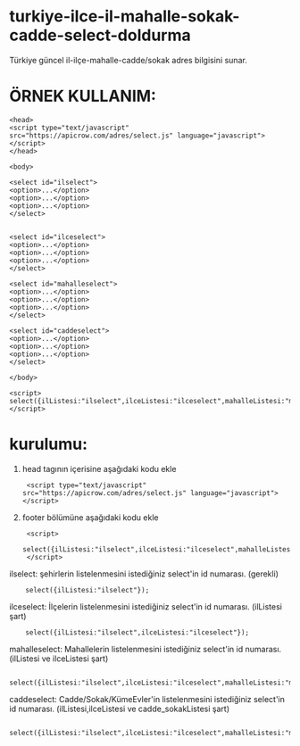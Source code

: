 # turkiye-ilce-il-mahalle-sokak-cadde-select-doldurma
Türkiye güncel il-ilçe-mahalle-cadde/sokak adres bilgisini sunar.

# ÖRNEK KULLANIM:

	<head>
    <script type="text/javascript" src="https://apicrow.com/adres/select.js" language="javascript"></script>
	</head>
	
	<body>
		
	<select id="ilselect">
	<option>...</option>
	<option>...</option>
	<option>...</option>
	</select>


	<select id="ilceselect">
	<option>...</option>
	<option>...</option>
	<option>...</option>
	</select>

	<select id="mahalleselect">
	<option>...</option>
	<option>...</option>
   	<option>...</option>
	</select>

	<select id="caddeselect">
	<option>...</option>
 	<option>...</option>
   	<option>...</option>
	</select>
		
	</body>
  
	<script>
	select({ilListesi:"ilselect",ilceListesi:"ilceselect",mahalleListesi:"mahalleselect",cadde_sokakListesi:'caddeselect'});
	</script>


# kurulumu:
1) head tagının içerisine aşağıdaki kodu ekle
	
		<script type="text/javascript" src="https://apicrow.com/adres/select.js" language="javascript"></script>

2) footer bölümüne aşağıdaki kodu ekle
		
		<script>
			select({ilListesi:"ilselect",ilceListesi:"ilceselect",mahalleListesi:"mahalleselect",cadde_sokakListesi:'caddeselect'});
		</script>

ilselect:
şehirlerin listelenmesini istediğiniz select'in id numarası. (gerekli)

		select({ilListesi:"ilselect"});

ilceselect:
İlçelerin listelenmesini istediğiniz select'in id numarası. (ilListesi şart)

		select({ilListesi:"ilselect",ilceListesi:"ilceselect"});

mahalleselect:
Mahallelerin listelenmesini istediğiniz select'in id numarası. (ilListesi ve ilceListesi şart)

		select({ilListesi:"ilselect",ilceListesi:"ilceselect",mahalleListesi:"mahalleselect"});

caddeselect:
Cadde/Sokak/KümeEvler'in listelenmesini istediğiniz select'in id numarası. (ilListesi,ilceListesi ve cadde_sokakListesi şart)

		select({ilListesi:"ilselect",ilceListesi:"ilceselect",mahalleListesi:"mahalleselect",cadde_sokakListesi:'caddeselect'});


